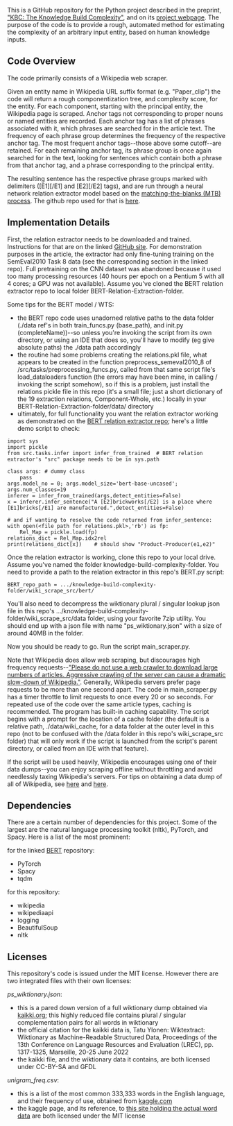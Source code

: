 This is a GitHub repository for the Python project described in the preprint, ["KBC: The Knowledge Build Complexity"](https://engrxiv.org/preprint/view/2528), and on its [project webpage](https://tmwine.github.io/2022/06/15/knowledge-build-complexity.html). The purpose of the code is to provide a rough, automated method for estimating the complexity of an arbitrary input entity, based on human knowledge inputs.


## Code Overview

The code primarily consists of a Wikipedia web scraper.

Given an entity name in Wikipedia URL suffix format (e.g. "Paper_clip") the code will return a rough componentization tree, and complexity score, for the entity. For each component, starting with the principal entity, the Wikipedia page is scraped. Anchor tags not corresponding to proper nouns or named entities are recorded. Each anchor tag has a list of phrases associated with it, which phrases are searched for in the article text. The frequency of each phrase group determines the frequency of the respective anchor tag. The most frequent anchor tags--those above some cutoff--are retained. For each remaining anchor tag, its phrase group is once again searched for in the text, looking for sentences which contain both a phrase from that anchor tag, and a phrase corresponding to the principal entity.

The resulting sentence has the respective phrase groups marked with delimiters ([E1][/E1] and [E2][/E2] tags), and are run through a neural network relation extractor model based on the [matching-the-blanks (MTB) process](https://arxiv.org/pdf/1906.03158.pdf). The github repo used for that is [here](https://github.com/plkmo/BERT-Relation-Extraction).


## Implementation Details

First, the relation extractor needs to be downloaded and trained. Instructions for that are on the linked [GitHub site](https://github.com/plkmo/BERT-Relation-Extraction). For demonstration purposes in the article, the extractor had only fine-tuning training on the SemEval2010 Task 8 data (see the corresponding section in the linked repo). Full pretraining on the CNN dataset was abandoned because it used too many processing resources (40 hours per epoch on a Pentium 5 with all 4 cores; a GPU was not available). Assume you've cloned the BERT relation extractor repo to local folder BERT-Relation-Extraction-folder.

Some tips for the BERT model / WTS:
- the BERT repo code uses unadorned relative paths to the data folder (./data ref's in both train_funcs.py (base_path), and init.py (completeName))--so unless you're invoking the script from its own directory, or using an IDE that does so, you'll have to modify (eg give absolute paths) the ./data path accordingly
- the routine had some problems creating the relations.pkl file, what appears to be created in the function preprocess_semeval2010_8 of /src/tasks/preprocessing_funcs.py, called from that same script file's load_dataloaders function (the errors may have been mine, in calling / invoking the script somehow), so if this is a problem, just install the relations pickle file in this repo (it's a small file; just a short dictionary of the 19 extraction relations, Component-Whole, etc.) locally in your BERT-Relation-Extraction-folder/data/ directory
- ultimately, for full functionality you want the relation extractor working as demonstrated on the [BERT relation extractor repo](https://github.com/plkmo/BERT-Relation-Extraction); here's a little demo script to check:
```
import sys
import pickle
from src.tasks.infer import infer_from_trained	# BERT relation extractor's "src" package needs to be in sys.path

class args:	# dummy class
	pass
args.model_no = 0; args.model_size='bert-base-uncased'; args.num_classes=19
inferer = infer_from_trained(args,detect_entities=False)
x = inferer.infer_sentence("A [E2]brickworks[/E2] is a place where [E1]bricks[/E1] are manufactured.",detect_entities=False)

# and if wanting to resolve the code returned from infer_sentence:
with open(<file path for relations.pkl>,'rb') as fp:
	Rel_Map = pickle.load(fp)
relations_dict = Rel_Map.idx2rel
print(relations_dict[x])	# should show "Product-Producer(e1,e2)"
```

Once the relation extractor is working, clone this repo to your local drive. Assume you've named the folder knowledge-build-complexity-folder. You need to provide a path to the relation extractor in this repo's BERT.py script:
```
BERT_repo_path = .../knowledge-build-complexity-folder/wiki_scrape_src/bert/
```
You'll also need to decompress the wiktionary plural / singular lookup json file in this repo's .../knowledge-build-complexity-folder/wiki_scrape_src/data folder, using your favorite 7zip utility. You should end up with a json file with name "ps_wiktionary.json" with a size of around 40MB in the folder.

Now you should be ready to go. Run the script main_scraper.py.

Note that Wikipedia does allow web scraping, but discourages high frequency requests--["Please do not use a web crawler to download large numbers of articles. Aggressive crawling of the server can cause a dramatic slow-down of Wikipedia."](https://en.wikipedia.org/wiki/Wikipedia:Database_download). Generally, Wikipedia servers prefer page requests to be more than one second apart. The code in main_scraper.py has a timer throttle to limit requests to once every 20 or so seconds. For repeated use of the code over the same article types, caching is recommended. The program has built-in caching capability. The script begins with a prompt for the location of a cache folder (the default is a relative path, ./data/wiki_cache, for a data folder at the outer level in this repo (not to be confused with the /data folder in this repo's wiki_scrape_src folder) that will only work if the script is launched from the script's parent directory, or called from an IDE with that feature).

If the script will be used heavily, Wikipedia encourages using one of their data dumps--you can enjoy scraping offline without throttling and avoid needlessly taxing Wikipedia's servers. For tips on obtaining a data dump of all of Wikipedia, see [here](https://www.online-tech-tips.com/computer-tips/how-to-download-wikipedia/) and [here](https://www.howtogeek.com/260023/how-to-download-wikipedia-for-offline-at-your-fingertips-reading/).


## Dependencies

There are a certain number of dependencies for this project. Some of the largest are the natural language processing toolkit (nltk), PyTorch, and Spacy. Here is a list of the most prominent:

for the linked [BERT](https://github.com/plkmo/BERT-Relation-Extraction) repository:
- PyTorch
- Spacy
- tqdm

for this repository:
- wikipedia
- wikipediaapi
- logging
- BeautifulSoup
- nltk


## Licenses

This repository's code is issued under the MIT license. However there are two integrated files with their own licenses:

*ps_wiktionary.json*:
- this is a pared down version of a full wiktionary dump obtained via [kaikki.org](https://kaikki.org/dictionary/index.html); this highly reduced file contains plural / singular complementation pairs for all words in wiktionary
- the official citation for the kaikki data is, Tatu Ylonen: Wiktextract: Wiktionary as Machine-Readable Structured Data, Proceedings of the 13th Conference on Language Resources and Evaluation (LREC), pp. 1317-1325, Marseille, 20-25 June 2022
- the kaikki file, and the wiktionary data it contains, are both licensed under CC-BY-SA and GFDL

*unigram_freq.csv*:
- this is a list of the most common 333,333 words in the English language, and their frequency of use, obtained from [kaggle.com](https://www.kaggle.com/rtatman/english-word-frequency)
- the kaggle page, and its reference, to [this site holding the actual word data](https://norvig.com/ngrams/) are both licensed under the MIT license



